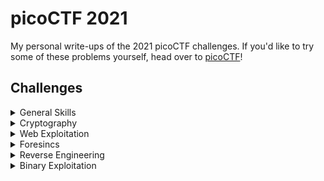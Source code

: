 # picoCTF 2021
My personal write-ups of the 2021 picoCTF challenges.
If you'd like to try some of these problems yourself, head over to [picoCTF](https://play.picoctf.org/practice)!

## Challenges

<details>

<summary>General Skills</summary>

| Title | Points | Solved | 
| ----- | :----: | :----: |
| [Obedient Cat](./General%20Skills/Obedient%20Cat/) | 5 | &check; |
| [Python Wrangling](./General%20Skills/Python%20Wrangling/) | 10 | &check; |
| [Wave a flag](./General%20Skills/Wave%20a%20Flag/) | 10 | &check; |
| [Nice netcat...](./General%20Skills/Nice%20netcat.../) | 15 | &check; |
| [Static ain't always noise](./General%20Skills/Static%20ain't%20always%20noise/) | 20 | &check; |
| [Tab, Tab, Attack](./General%20Skills/Tab,%20Tab,%20Attack/) | 20 | &check; |
| [Magikarp Ground Mission](./General%20Skills/Magikarp%20Ground%20Mission/) | 30 | &check; |

</details>

<details>

<summary>Cryptography</summary>

| Title | Points | Solved | 
| ----- | :----: | :----: |
| [Mod 26](./Cryptography/Mod%2026/) | 10 | &check; |
| [Mind your Ps and Qs](./Cryptography/Mind%20your%20Ps%20and%20Qs/) | 20 | &check; |
| [Easy Peasy](./Cryptography/Easy%20Peasy/) | 40 | &check; |
| [New Caesar](./Cryptography/New%20Caesar/) | 60 | &check; |
| [Mini RSA](./Cryptography/Mini%20RSA/) | 70 | 
| [Dachshund Attacks](./Cryptography/Dachshund%20Attacks/) | 80 | 
| [No Padding, No problem](./Cryptography/No%20Padding,%20No%20problem/) | 90 | 
| [Pixelated](./Cryptography/Pixelated/) | 100 | 
| [Play Nice](./Cryptography/Play%20Nice/) | 110 | 
| [Double DES](./Cryptography/Double%20DES/) | 120 | 
| [Compress and Attack](./Cryptography/Compress%20and%20Attack/) | 130 | 
| [Scrambled RSA](./Cryptography/Scrambled%20RSA/) | 140 | 
| [It's Not My Fault 1](./Cryptography/Its'%20Not%20My%20Fault/) | 300 | 
| [New Vignere](./Cryptography/New%20Vignere/) | 300 | 
| [Clouds](./Cryptography/Clouds/) | 300 | 

</details>

<details>

<summary>Web Exploitation</summary>

| Title | Points | Solved | 
| ----- | :----: | :----: |
| [GET aHEAD](./Web%20Exploitation/GET%20aHEAD/) | 20 | &check; |
| [Cookies](./Web%20Exploitation/Cookies/) | 40 | &check; |
| [Scavenger Hunt](./Web%20Exploitation/Scavenger%20Hunt/) | 50 | &check; |
| [Some Assembly Required 1](./Web%20Exploitation/Some%20Assembly%20Required%201/) | 70 | &check; |
| [More Cookies](./Web%20Exploitation/More%20Cookies/) | 90 | 
| [It is my Birthday](./Web%20Exploitation/It%20is%20my%20Birthday/) | 100 | 
| [Who are you?](./Web%20Exploitation/Who%20are%20you/) | 100 | 
| [Some Assembly Required 2](./Web%20Exploitation/Some%20Assembly%20Required%202/) | 110 | 
| [Super Serial](./Web%20Exploitation/Super%20Serial/) | 130 | 
| [Most Cookies](./Web%20Exploitation/Most%20Cookies/) | 150 | 
| [Some Assembly Required 3](./Web%20Exploitation/Some%20Assembly%20Required%203/) | 160 | 
| [Web Gauntlet 2](./Web%20Exploitation/Web%20Gauntlet%202/) | 170 | 
| [Some Assembly Required 4](./Web%20Exploitation/Some%20Assembly%20Required%204/) | 200 | 
| [X marks the spot](./Web%20Exploitation/X%20marks%20the%20spot/) | 250 | 
| [Web Gauntlet 3](./Web%20Exploitation/Web%20Gauntlet%203/) | 300 | 
| [Bithug](./Web%20Exploitation/Bithub/) | 500 | 

</details>

<details>

<summary>Foresincs</summary>

| Title | Points | Solved | 
| ----- | :----: | :----: |
| [information](./Foresincs/information/) | 10 | &check; |
| [Matryoshka doll](./Foresincs/Matryoshka%20doll/) | 30 | &check; |
| [tunn3l v1s10n](./Foresincs/tunn3l%20v1s10n/) | 40 | &check; |
| [Wireshark doo dooo do doo...](./Foresincs/Wireshark%20doo%20dooo%20do%20doo.../) | 50 | &check; |
| [MacroHard WeakEdge](./Foresincs/MacroHard%20WeakEdge/) | 60 | &check; |
| [Trivial Flag Transfer Protocol](./Foresincs/Trivial%20Flag%20Transfer%20Protocol/) | 90 | 
| [Wireshark twoo twooo two twoo...](./Foresincs/Wireshark%20twoo%20twooo%20two%20twoo.../) | 100 | &check; |
| [Disk, disk, sleuth!](./Foresincs/Disk,%20disk,%20sleuth!/) | 110 | 
| [Milkslap](./Foresincs/Milkslap/) | 120 | 
| [Disk, disk, sleuth! II](./Foresincs/Disk,%20disk,%20sleuth!%20II/) | 130 | 
| [Sutrfing the Waves](./Foresincs/Surfing%20the%20Waves/) | 250 | 
| [Very very very Hidden](./Foresincs/Very%20very%20very%20Hidden/) | 300 | 

</details>

<details>

<summary>Reverse Engineering</summary>

| Title | Points | Solved | 
| ----- | :----: | :----: |
| [Transformation](./Reverse%20Engineering/Transformation/) | 20 | &check; |
| [keygenme-py](./Reverse%20Engineering/keygenme-py/) | 30 | &check; |
| [crackme-py](./Reverse%20Engineering/crackme-py/) | 30 | &check; |
| [ARMssembly 0](./Reverse%20Engineering/ARMssembly%200/) | 40 | &check; |
| [speeds and feeds](./Reverse%20Engineering/speeds%20and%20feeds/) | 50 | &check; |
| [Shop](./Reverse%20Engineering/Shop/) | 50 | &check; |
| [ARMssembly 1](./Reverse%20Engineering/ARMssembly%201/) | 70 |  &check; |
| [ARMssembly 2](./Reverse%20Engineering/ARMssembly%202/) | 90 | &check; |
| [Hurry up! Wait!](./Reverse%20Engineering/Hurry%20up!%20Wait!/) | 100 | 
| [gogo](./Reverse%20Engineering/gogo/) | 110 | 
| [ARMssembly 3](./Reverse%20Engineering/ARMssembly%203/) | 130 | 
| [Let's get dynamic](./Reverse%20Engineering/Let's%20get%20dynamic/) | 150 | 
| [Easy as GDB](./Reverse%20Engineering/Easy%20as%20GDB/) | 160 | 
| [ARMssembly 4](./Reverse%20Engineering/ARMssembly%204/) | 170 | 
| [Powershelly](./Reverse%20Engineering/Powershelly/) | 180 | 
| [Rolling My Own](./Reverse%20Engineering/Rolling%20My%20Own/) | 300 | 
| [Powershelly](./Reverse%20Engineerin/Checkpass/) | 375 | 

</details>

<details>

<summary>Binary Exploitation</summary>

| Title | Points | Solved | 
| ----- | :----: | :----: |
| [Stonks](./Binary%20Exploitation/Stonks/) | 20 | &check; |
| [Cache Me Outside](./Binary%20Exploitation/Cache%20Me%20Outsite/) | 70 | 
| [Here's a LIBC](./Binary%20Exploitation/Here's%20a%20LIBC/) | 90 | 
| [Unsubscriptions Are Free](./Binary%20Exploitation/Unsubscriptions%20Are%20Free/) | 100 | 
| [filtered-shellcode](./Binary%20Exploitation/filtered-shellcode/) | 160 | 
| [Kit Engine](./Binary%20Exploitation/Kit%20Engine/) | 200 | 
| [Stonk Market](./Binary%20Exploitation/Stonk%20Market/) | 250 | 
| [Download Horsepower](./Binary%20Exploitation/Download%20Horsepower/) | 350 | 
| [The Office](./Binary%20Exploitation/The%20Office/) | 400 | 
| [Turboflan](./Binary%20Exploitation/Turboflan/) | 450 | 
| [Bizz Fuzz](./Binary%20Exploitation/Bizz%20Fuzz/) | 500 | 

</details>
